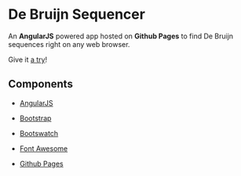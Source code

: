# De Bruijn Sequencer

An **AngularJS** powered app hosted on **Github Pages** to find De Bruijn sequences right on any web browser.

Give it [a try](https://sm2g.github.io/de-bruijn-sequencer/)!

## Components

* [AngularJS](https://angularjs.org)

* [Bootstrap](http://getbootstrap.com)

* [Bootswatch](http://bootswatch.com)

* [Font Awesome](http://fontawesome.io/)

* [Github Pages](https://pages.github.com/)
